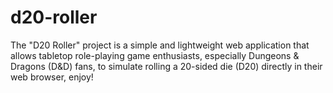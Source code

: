 # d20-roller
The "D20 Roller" project is a simple and lightweight web application that allows tabletop role-playing game enthusiasts, especially Dungeons &amp; Dragons (D&amp;D) fans, to simulate rolling a 20-sided die (D20) directly in their web browser, enjoy!
